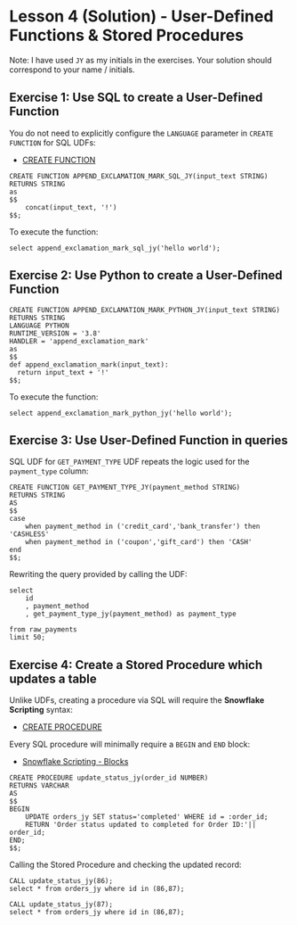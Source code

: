 # Lesson 4 (Solution) - User-Defined Functions & Stored Procedures

Note: I have used `JY` as my initials in the exercises. Your solution should correspond to your name / initials.

## Exercise 1: Use SQL to create a User-Defined Function

You do not need to explicitly configure the `LANGUAGE` parameter in `CREATE FUNCTION` for SQL UDFs:

* [CREATE FUNCTION](https://docs.snowflake.com/en/sql-reference/sql/create-function#sql-handler) 

```
CREATE FUNCTION APPEND_EXCLAMATION_MARK_SQL_JY(input_text STRING)
RETURNS STRING
as
$$
    concat(input_text, '!')
$$;
```

To execute the function:
```
select append_exclamation_mark_sql_jy('hello world');
```

## Exercise 2: Use Python to create a User-Defined Function

```
CREATE FUNCTION APPEND_EXCLAMATION_MARK_PYTHON_JY(input_text STRING)
RETURNS STRING
LANGUAGE PYTHON
RUNTIME_VERSION = '3.8'
HANDLER = 'append_exclamation_mark'
as
$$
def append_exclamation_mark(input_text):
  return input_text + '!'
$$;
```

To execute the function:
```
select append_exclamation_mark_python_jy('hello world');
```

## Exercise 3: Use User-Defined Function in queries

SQL UDF for `GET_PAYMENT_TYPE` UDF repeats the logic used for the `payment_type` column:
```
CREATE FUNCTION GET_PAYMENT_TYPE_JY(payment_method STRING)
RETURNS STRING
AS
$$
case 
    when payment_method in ('credit_card','bank_transfer') then 'CASHLESS' 
    when payment_method in ('coupon','gift_card') then 'CASH' 
end
$$;
```

Rewriting the query provided by calling the UDF:
```
select
    id
    , payment_method
    , get_payment_type_jy(payment_method) as payment_type

from raw_payments
limit 50;
```

## Exercise 4: Create a Stored Procedure which updates a table

Unlike UDFs, creating a procedure via SQL will require the **Snowflake Scripting** syntax:

* [CREATE PROCEDURE](https://docs.snowflake.com/en/sql-reference/sql/create-procedure)

Every SQL procedure will minimally require a `BEGIN` and `END` block: 

* [Snowflake Scripting - Blocks](https://docs.snowflake.com/en/developer-guide/snowflake-scripting/blocks)

```
CREATE PROCEDURE update_status_jy(order_id NUMBER) 
RETURNS VARCHAR
AS
$$
BEGIN
    UPDATE orders_jy SET status='completed' WHERE id = :order_id;
    RETURN 'Order status updated to completed for Order ID:'|| order_id;
END;
$$;
```

Calling the Stored Procedure and checking the updated record:
```
CALL update_status_jy(86);
select * from orders_jy where id in (86,87);

CALL update_status_jy(87);
select * from orders_jy where id in (86,87);
```